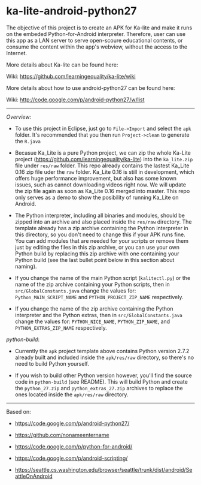 ka-lite-android-python27
================

The objective of this project is to create an APK for Ka-lite and make it runs on the embeded Python-for-Android interpreter. Therefore, user can use this app as a LAN server to serve open-scoure educational contents, or consume the content within the app's webview, without the access to the Internet.

More details about Ka-lite can be found here:

Wiki: https://github.com/learningequality/ka-lite/wiki

More details about how to use android-python27 can be found here:

Wiki: http://code.google.com/p/android-python27/w/list

----
*Overview:* 

  * To use this project in Eclipse, just go to `File->Import` and select the `apk` folder. It's recommended that you then run `Project->clean` to generate the `R.java`

  * Becasue Ka_Lite is a pure Python project, we can zip the whole Ka-Lite project (https://github.com/learningequality/ka-lite) into the `ka_lite.zip` file under `res/raw` folder. This repo already contains the lastest Ka_Lite 0.16 zip file uder the `raw` folder. Ka_Lite 0.16 is still in development, which offers huge performance improvement, but also has some known issues, such as cannot downloading videos right now. We will update the zip file again as soon as Ka_Lite 0.16 merged into master. This repo only serves as a demo to show the posibility of running Ka_Lite on Android.

  * The Python interpreter, including all binaries and modules, should be zipped into an archive and also placed inside the `res/raw` directory. The template already has a zip archive containing the Python interpreter in this directory, so you don't need to change this if your APK runs fine. You can add modules that are needed for your scripts or remove them just by editing the files in this zip archive, or you can use your own Python build by replacing this zip archive with one containing your Python build (see the last bullet point below in this section about naming).

  * If you change the name of the main Python script (`kalitectl.py`) or the name of the zip archive containing your Python scripts, then in `src/GlobalConstants.java` change the values for: `Python_MAIN_SCRIPT_NAME` and `PYTHON_PROJECT_ZIP_NAME` respectively.

  * If you change the name of the zip archive containing the Python interpreter and the Python extras, then in `src/GlobalConstants.java` change the values for: `PYTHON_NICE_NAME`, `PYTHON_ZIP_NAME`, and `PYTHON_EXTRAS_ZIP_NAME` respectively.

*python-build*: 

  * Currently the `apk` project template above contains Python version 2.7.2 already built and included inside the `apk/res/raw` directory, so there's no need to build Python yourself. 

  * If you wish to build other Python version however, you'll find the source code in `python-build` (see README). This will build Python and create the `python_27.zip` and `python_extras_27.zip` archives to replace the ones located inside the `apk/res/raw` directory.

----

Based on:

- https://code.google.com/p/android-python27/

- https://github.com/nonameentername

- https://code.google.com/p/python-for-android/

- https://code.google.com/p/android-scripting/

- https://seattle.cs.washington.edu/browser/seattle/trunk/dist/android/SeattleOnAndroid
